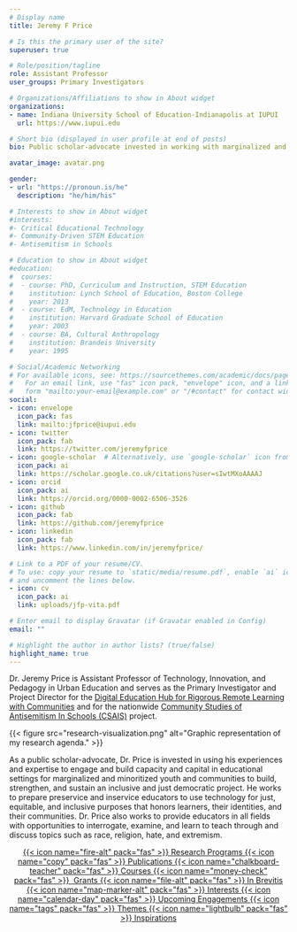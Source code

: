 ```yaml
---
# Display name
title: Jeremy F Price

# Is this the primary user of the site?
superuser: true

# Role/position/tagline
role: Assistant Professor
user_groups: Primary Investigators

# Organizations/Affiliations to show in About widget
organizations:
- name: Indiana University School of Education-Indianapolis at IUPUI
  url: https://www.iupui.edu

# Short bio (displayed in user profile at end of posts)
bio: Public scholar-advocate invested in working with marginalized and minoritized youth and communities to build an inclusive and just democratic project by transforming learning and teaching environments.

avatar_image: avatar.png

gender:
- url: "https://pronoun.is/he"
  description: "he/him/his"

# Interests to show in About widget
#interests:
#- Critical Educational Technology
#- Community-Driven STEM Education
#- Antisemitism in Schools

# Education to show in About widget
#education:
#  courses:
#  - course: PhD, Curriculum and Instruction, STEM Education
#    institution: Lynch School of Education, Boston College
#    year: 2013
#  - course: EdM, Technology in Education
#    institution: Harvard Graduate School of Education
#    year: 2003
#  - course: BA, Cultural Anthropology
#    institution: Brandeis University
#    year: 1995

# Social/Academic Networking
# For available icons, see: https://sourcethemes.com/academic/docs/page-builder/#icons
#   For an email link, use "fas" icon pack, "envelope" icon, and a link in the
#   form "mailto:your-email@example.com" or "/#contact" for contact widget.
social:
- icon: envelope
  icon_pack: fas
  link: mailto:jfprice@iupui.edu
- icon: twitter
  icon_pack: fab
  link: https://twitter.com/jeremyfprice
- icon: google-scholar  # Alternatively, use `google-scholar` icon from `ai` icon pack
  icon_pack: ai
  link: https://scholar.google.co.uk/citations?user=sIwtMXoAAAAJ
- icon: orcid
  icon_pack: ai
  link: https://orcid.org/0000-0002-6506-3526
- icon: github
  icon_pack: fab
  link: https://github.com/jeremyfprice
- icon: linkedin
  icon_pack: fab
  link: https://www.linkedin.com/in/jeremyfprice/

# Link to a PDF of your resume/CV.
# To use: copy your resume to `static/media/resume.pdf`, enable `ai` icons in `params.toml`,
# and uncomment the lines below.
- icon: cv
  icon_pack: ai
  link: uploads/jfp-vita.pdf

# Enter email to display Gravatar (if Gravatar enabled in Config)
email: ""

# Highlight the author in author lists? (true/false)
highlight_name: true
---
```


Dr. Jeremy Price is Assistant Professor of Technology, Innovation, and Pedagogy in Urban Education and serves as the Primary Investigator and Project Director for the [Digital Education Hub for Rigorous Remote Learning with Communities](../project/deh/) and for the nationwide [Community Studies of Antisemitism In Schools (CSAIS)](../project/csais/) project.

{{< figure src="research-visualization.png" alt="Graphic representation of my research agenda." >}}

As a public scholar-advocate, Dr. Price is invested in using his experiences and expertise to engage and build capacity and capital in educational settings for marginalized and minoritized youth and communities to build, strengthen, and sustain an inclusive and just democratic project. He works to prepare preservice and inservice educators to use technology for just, equitable, and inclusive purposes that honors learners, their identities, and their communities. Dr. Price also works to provide educators in all fields with opportunities to interrogate, examine, and learn to teach through and discuss topics such as race, religion, hate, and extremism.

<div class="btn-links" style="text-align: center;">

  <a class="btn btn-outline-primary btn-page-header" href="programs">
    {{< icon name="fire-alt" pack="fas" >}}
    Research Programs
  </a>
  <a class="btn btn-outline-primary btn-page-header" href="publication">
    {{< icon name="copy" pack="fas" >}}
    Publications
  </a>
  <a class="btn btn-outline-primary btn-page-header" href="teaching">
    {{< icon name="chalkboard-teacher" pack="fas" >}}
    Courses
  </a>
  <a class="btn btn-outline-primary btn-page-header" href="grant">
    {{< icon name="money-check" pack="fas" >}}&nbsp;
    Grants
  </a>
  <a class="btn btn-outline-primary btn-page-header" href="cv">
    {{< icon name="file-alt" pack="fas" >}}
    In Brevitis
  </a>
</div>


<div class="btn-links" style="text-align: center;">
  <a class="btn btn-outline-primary btn-page-header" href="#interests">
    {{< icon name="map-marker-alt" pack="fas" >}}
    Interests
  </a>
  <a class="btn btn-outline-primary btn-page-header" href="#events">
    {{< icon name="calendar-day" pack="fas" >}}
    Upcoming Engagements
  </a>
  <a class="btn btn-outline-primary btn-page-header" href="#tags">
    {{< icon name="tags" pack="fas" >}}
    Themes
  </a>
  <a class="btn btn-outline-primary btn-page-header" href="#note">
    {{< icon name="lightbulb" pack="fas" >}}
    Inspirations
  </a>
</div>

<!--{{< icon name="cv" pack="ai" >}} Download my {{< staticref "media/demo_resume.pdf" "newtab" >}}curriculum vitae{{< /staticref >}}.-->
